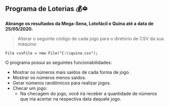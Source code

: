 ## Programa de Loterias 💰~~✡~~

**Abrange os resultados da Mega-Sena, Lotofácil e Quina até a data de 25/05/2020.**

> Alterar o seguinte código de cada jogo para o diretório de CSV da sua máquina:
```
File csvFile = new File("C:\\quina.csv");
```

O programa possui as seguintes funcionabilidades:
- Mostrar os números mais saídos de cada forma de jogo.
- Mostrar os números menos saídos.
- Gerar números randômicos para realizar jogos.
- Checar um jogo:
  - Na checagem do jogo, você irá receber a quantidade de números que iria acertar na respectiva data daquele jogo.
 

